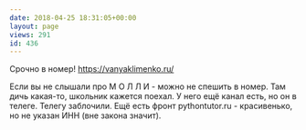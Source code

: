 ```yaml
---
date: 2018-04-25 18:31:05+00:00
layout: page
views: 291
id: 436
---
```


Срочно в номер! https://vanyaklimenko.ru/

Если вы не слышали про М О Л Л И - можно не спешить в номер. Там дичь какая-то, школьник кажется поехал. У него ещё канал есть, но он в телеге. Телегу заблочили. Ещё есть фронт pythontutor.ru - красивенько, но не указан ИНН (вне закона значит).


